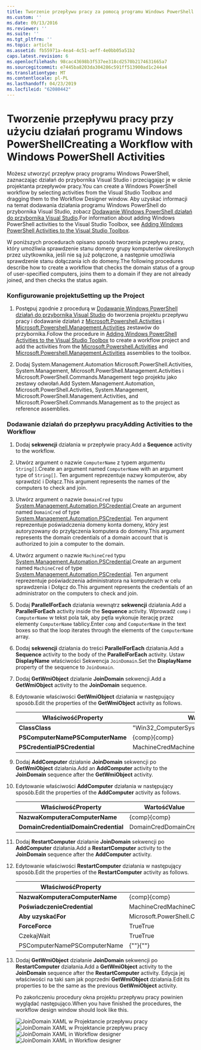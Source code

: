 ```yaml
---
title: Tworzenie przepływu pracy za pomocą programu Windows PowerShell działań | Dokumentacja firmy Microsoft
ms.custom: ''
ms.date: 09/13/2016
ms.reviewer: ''
ms.suite: ''
ms.tgt_pltfrm: ''
ms.topic: article
ms.assetid: fb55971a-4ea4-4c51-aeff-4e0bb05a51b2
caps.latest.revision: 6
ms.openlocfilehash: 98cac43698b3f537ee318cd2570b2174631665a7
ms.sourcegitcommit: e7445ba8203da304286c591ff513900ad1c244a4
ms.translationtype: MT
ms.contentlocale: pl-PL
ms.lasthandoff: 04/23/2019
ms.locfileid: "62080442"
---
```

# <a name="creating-a-workflow-with-windows-powershell-activities"></a><span data-ttu-id="07a91-102">Tworzenie przepływu pracy przy użyciu działań programu Windows PowerShell</span><span class="sxs-lookup"><span data-stu-id="07a91-102">Creating a Workflow with Windows PowerShell Activities</span></span>

<span data-ttu-id="07a91-103">Możesz utworzyć przepływ pracy programu Windows PowerShell, zaznaczając działań do przybornika Visual Studio i przeciągając je w oknie projektanta przepływów pracy.</span><span class="sxs-lookup"><span data-stu-id="07a91-103">You can create a Windows PowerShell workflow by selecting activities from the Visual Studio Toolbox and dragging them to the Workflow Designer window.</span></span> <span data-ttu-id="07a91-104">Aby uzyskać informacji na temat dodawania działania programu Windows PowerShell do przybornika Visual Studio, zobacz [Dodawanie Windows PowerShell działań do przybornika Visual Studio](./adding-windows-powershell-activities-to-the-visual-studio-toolbox.md).</span><span class="sxs-lookup"><span data-stu-id="07a91-104">For information about adding Windows PowerShell activities to the Visual Studio Toolbox, see [Adding Windows PowerShell Activities to the Visual Studio Toolbox](./adding-windows-powershell-activities-to-the-visual-studio-toolbox.md).</span></span>

<span data-ttu-id="07a91-105">W poniższych procedurach opisano sposób tworzenia przepływu pracy, który umożliwia sprawdzenie stanu domeny grupy komputerów określonych przez użytkownika, jeśli nie są już połączone, a następnie umożliwia sprawdzenie stanu dołączania ich do domeny.</span><span class="sxs-lookup"><span data-stu-id="07a91-105">The following procedures describe how to create a workflow that checks the domain status of a group of user-specified computers, joins them to a domain if they are not already joined, and then checks the status again.</span></span>

### <a name="setting-up-the-project"></a><span data-ttu-id="07a91-106">Konfigurowanie projektu</span><span class="sxs-lookup"><span data-stu-id="07a91-106">Setting up the Project</span></span>

1. <span data-ttu-id="07a91-107">Postępuj zgodnie z procedurą w [Dodawanie Windows PowerShell działań do przybornika Visual Studio](./adding-windows-powershell-activities-to-the-visual-studio-toolbox.md) do tworzenia projektu przepływu pracy i dodawanie działań z [Microsoft.Powershell.Activities](/dotnet/api/Microsoft.PowerShell.Activities) i [ Microsoft.Powershell.Management.Activities](/dotnet/api/Microsoft.PowerShell.Management.Activities) zestawów do przybornika.</span><span class="sxs-lookup"><span data-stu-id="07a91-107">Follow the procedure in [Adding Windows PowerShell Activities to the Visual Studio Toolbox](./adding-windows-powershell-activities-to-the-visual-studio-toolbox.md) to create a workflow project and add the activities from the [Microsoft.Powershell.Activities](/dotnet/api/Microsoft.PowerShell.Activities) and [Microsoft.Powershell.Management.Activities](/dotnet/api/Microsoft.PowerShell.Management.Activities) assemblies to the toolbox.</span></span>

2. <span data-ttu-id="07a91-108">Dodaj System.Management.Automation Microsoft.PowerShell.Activities, System.Management, Microsoft.PowerShell.Management.Activities i Microsoft.PowerShell.Commands.Management tego projektu jako zestawy odwołań.</span><span class="sxs-lookup"><span data-stu-id="07a91-108">Add System.Management.Automation, Microsoft.PowerShell.Activities, System.Management, Microsoft.PowerShell.Management.Activities, and Microsoft.PowerShell.Commands.Management as to the project as reference assemblies.</span></span>

### <a name="adding-activities-to-the-workflow"></a><span data-ttu-id="07a91-109">Dodawanie działań do przepływu pracy</span><span class="sxs-lookup"><span data-stu-id="07a91-109">Adding Activities to the Workflow</span></span>

1. <span data-ttu-id="07a91-110">Dodaj **sekwencji** działania w przepływie pracy.</span><span class="sxs-lookup"><span data-stu-id="07a91-110">Add a **Sequence** activity to the workflow.</span></span>

2. <span data-ttu-id="07a91-111">Utwórz argument o nazwie `ComputerName` z typem argumentu `String[]`.</span><span class="sxs-lookup"><span data-stu-id="07a91-111">Create an argument named `ComputerName` with an argument type of `String[]`.</span></span> <span data-ttu-id="07a91-112">Ten argument reprezentuje nazwy komputerów, aby sprawdzić i Dołącz.</span><span class="sxs-lookup"><span data-stu-id="07a91-112">This argument represents the names of the computers to check and join.</span></span>

3. <span data-ttu-id="07a91-113">Utwórz argument o nazwie `DomainCred` typu [System.Management.Automation.PSCredential](/dotnet/api/System.Management.Automation.PSCredential).</span><span class="sxs-lookup"><span data-stu-id="07a91-113">Create an argument named `DomainCred` of type [System.Management.Automation.PSCredential](/dotnet/api/System.Management.Automation.PSCredential).</span></span> <span data-ttu-id="07a91-114">Ten argument reprezentuje poświadczenia domeny konta domeny, który jest autoryzowany do przyłączenia komputera do domeny.</span><span class="sxs-lookup"><span data-stu-id="07a91-114">This argument represents the domain credentials of a domain account that is authorized to join a computer to the domain.</span></span>

4. <span data-ttu-id="07a91-115">Utwórz argument o nazwie `MachineCred` typu [System.Management.Automation.PSCredential](/dotnet/api/System.Management.Automation.PSCredential).</span><span class="sxs-lookup"><span data-stu-id="07a91-115">Create an argument named `MachineCred` of type [System.Management.Automation.PSCredential](/dotnet/api/System.Management.Automation.PSCredential).</span></span> <span data-ttu-id="07a91-116">Ten argument reprezentuje poświadczenia administratora na komputerach w celu sprawdzenia i Dołącz do.</span><span class="sxs-lookup"><span data-stu-id="07a91-116">This argument represents the credentials of an administrator on the computers to check and join.</span></span>

5. <span data-ttu-id="07a91-117">Dodaj **ParallelForEach** działania wewnątrz **sekwencji** działania.</span><span class="sxs-lookup"><span data-stu-id="07a91-117">Add a **ParallelForEach** activity inside the **Sequence** activity.</span></span> <span data-ttu-id="07a91-118">Wprowadź `comp` i `ComputerName` w tekst pola tak, aby pętla wykonuje iterację przez elementy `ComputerName` tablicy.</span><span class="sxs-lookup"><span data-stu-id="07a91-118">Enter `comp` and `ComputerName` in the text boxes so that the loop iterates through the elements of the `ComputerName` array.</span></span>

6. <span data-ttu-id="07a91-119">Dodaj **sekwencji** działania do treści **ParallelForEach** działania.</span><span class="sxs-lookup"><span data-stu-id="07a91-119">Add a **Sequence** activity to the body of the **ParallelForEach** activity.</span></span> <span data-ttu-id="07a91-120">Ustaw **DisplayName** właściwości Sekwencja `JoinDomain`.</span><span class="sxs-lookup"><span data-stu-id="07a91-120">Set the **DisplayName** property of the sequence to `JoinDomain`.</span></span>

7. <span data-ttu-id="07a91-121">Dodaj **GetWmiObject** działanie **JoinDomain** sekwencji.</span><span class="sxs-lookup"><span data-stu-id="07a91-121">Add a **GetWmiObject** activity to the **JoinDomain** sequence.</span></span>

8. <span data-ttu-id="07a91-122">Edytowanie właściwości **GetWmiObject** działania w następujący sposób.</span><span class="sxs-lookup"><span data-stu-id="07a91-122">Edit the properties of the **GetWmiObject** activity as follows.</span></span>

   |<span data-ttu-id="07a91-123">Właściwość</span><span class="sxs-lookup"><span data-stu-id="07a91-123">Property</span></span>|<span data-ttu-id="07a91-124">Wartość</span><span class="sxs-lookup"><span data-stu-id="07a91-124">Value</span></span>|
   |--------------|-----------|
   |<span data-ttu-id="07a91-125">**Class**</span><span class="sxs-lookup"><span data-stu-id="07a91-125">**Class**</span></span>|<span data-ttu-id="07a91-126">"Win32_ComputerSystem"</span><span class="sxs-lookup"><span data-stu-id="07a91-126">"Win32_ComputerSystem"</span></span>|
   |<span data-ttu-id="07a91-127">**PSComputerName**</span><span class="sxs-lookup"><span data-stu-id="07a91-127">**PSComputerName**</span></span>|<span data-ttu-id="07a91-128">{comp}</span><span class="sxs-lookup"><span data-stu-id="07a91-128">{comp}</span></span>|
   |<span data-ttu-id="07a91-129">**PSCredential**</span><span class="sxs-lookup"><span data-stu-id="07a91-129">**PSCredential**</span></span>|<span data-ttu-id="07a91-130">MachineCred</span><span class="sxs-lookup"><span data-stu-id="07a91-130">MachineCred</span></span>|

9. <span data-ttu-id="07a91-131">Dodaj **AddComputer** działanie **JoinDomain** sekwencji po **GetWmiObject** działania.</span><span class="sxs-lookup"><span data-stu-id="07a91-131">Add an **AddComputer** activity to the **JoinDomain** sequence after the **GetWmiObject** activity.</span></span>

10. <span data-ttu-id="07a91-132">Edytowanie właściwości **AddComputer** działania w następujący sposób.</span><span class="sxs-lookup"><span data-stu-id="07a91-132">Edit the properties of the **AddComputer** activity as follows.</span></span>

    |<span data-ttu-id="07a91-133">Właściwość</span><span class="sxs-lookup"><span data-stu-id="07a91-133">Property</span></span>|<span data-ttu-id="07a91-134">Wartość</span><span class="sxs-lookup"><span data-stu-id="07a91-134">Value</span></span>|
    |--------------|-----------|
    |<span data-ttu-id="07a91-135">**NazwaKomputera**</span><span class="sxs-lookup"><span data-stu-id="07a91-135">**ComputerName**</span></span>|<span data-ttu-id="07a91-136">{comp}</span><span class="sxs-lookup"><span data-stu-id="07a91-136">{comp}</span></span>|
    |<span data-ttu-id="07a91-137">**DomainCredential**</span><span class="sxs-lookup"><span data-stu-id="07a91-137">**DomainCredential**</span></span>|<span data-ttu-id="07a91-138">DomainCred</span><span class="sxs-lookup"><span data-stu-id="07a91-138">DomainCred</span></span>|

11. <span data-ttu-id="07a91-139">Dodaj **RestartComputer** działanie **JoinDomain** sekwencji po **AddComputer** działania.</span><span class="sxs-lookup"><span data-stu-id="07a91-139">Add a **RestartComputer** activity to the **JoinDomain** sequence after the **AddComputer** activity.</span></span>

12. <span data-ttu-id="07a91-140">Edytowanie właściwości **RestartComputer** działania w następujący sposób.</span><span class="sxs-lookup"><span data-stu-id="07a91-140">Edit the properties of the **RestartComputer** activity as follows.</span></span>

    |<span data-ttu-id="07a91-141">Właściwość</span><span class="sxs-lookup"><span data-stu-id="07a91-141">Property</span></span>|<span data-ttu-id="07a91-142">Wartość</span><span class="sxs-lookup"><span data-stu-id="07a91-142">Value</span></span>|
    |--------------|-----------|
    |<span data-ttu-id="07a91-143">**NazwaKomputera**</span><span class="sxs-lookup"><span data-stu-id="07a91-143">**ComputerName**</span></span>|<span data-ttu-id="07a91-144">{comp}</span><span class="sxs-lookup"><span data-stu-id="07a91-144">{comp}</span></span>|
    |<span data-ttu-id="07a91-145">**Poświadczenie**</span><span class="sxs-lookup"><span data-stu-id="07a91-145">**Credential**</span></span>|<span data-ttu-id="07a91-146">MachineCred</span><span class="sxs-lookup"><span data-stu-id="07a91-146">MachineCred</span></span>|
    |<span data-ttu-id="07a91-147">**Aby uzyskać**</span><span class="sxs-lookup"><span data-stu-id="07a91-147">**For**</span></span>|<span data-ttu-id="07a91-148">Microsoft.PowerShell.Commands.WaitForServiceTypes.PowerShell</span><span class="sxs-lookup"><span data-stu-id="07a91-148">Microsoft.PowerShell.Commands.WaitForServiceTypes.PowerShell</span></span>|
    |<span data-ttu-id="07a91-149">**Force**</span><span class="sxs-lookup"><span data-stu-id="07a91-149">**Force**</span></span>|<span data-ttu-id="07a91-150">True</span><span class="sxs-lookup"><span data-stu-id="07a91-150">True</span></span>|
    |<span data-ttu-id="07a91-151">Czekaj</span><span class="sxs-lookup"><span data-stu-id="07a91-151">Wait</span></span>|<span data-ttu-id="07a91-152">True</span><span class="sxs-lookup"><span data-stu-id="07a91-152">True</span></span>|
    |<span data-ttu-id="07a91-153">PSComputerName</span><span class="sxs-lookup"><span data-stu-id="07a91-153">PSComputerName</span></span>|<span data-ttu-id="07a91-154">{""}</span><span class="sxs-lookup"><span data-stu-id="07a91-154">{""}</span></span>|

13. <span data-ttu-id="07a91-155">Dodaj **GetWmiObject** działanie **JoinDomain** sekwencji po **RestartComputer** działania.</span><span class="sxs-lookup"><span data-stu-id="07a91-155">Add a **GetWmiObject** activity to the **JoinDomain** sequence after the **RestartComputer** activity.</span></span> <span data-ttu-id="07a91-156">Edycja jej właściwości na taki sam jak poprzedni **GetWmiObject** działania.</span><span class="sxs-lookup"><span data-stu-id="07a91-156">Edit its properties to be the same as the previous **GetWmiObject** activity.</span></span>

    <span data-ttu-id="07a91-157">Po zakończeniu procedury okna projektu przepływu pracy powinien wyglądać następująco.</span><span class="sxs-lookup"><span data-stu-id="07a91-157">When you have finished the procedures, the workflow design window should look like this.</span></span>

    <span data-ttu-id="07a91-158">![JoinDomain XAML w Projektancie przepływu pracy](../media/joindomainworkflow.png)
    ![JoinDomain XAML w Projektancie przepływu pracy](../media/joindomainworkflow.png "JoinDomainWorkflow")</span><span class="sxs-lookup"><span data-stu-id="07a91-158">![JoinDomain XAML in Workflow designer](../media/joindomainworkflow.png)
![JoinDomain XAML in Workflow designer](../media/joindomainworkflow.png "JoinDomainWorkflow")</span></span>